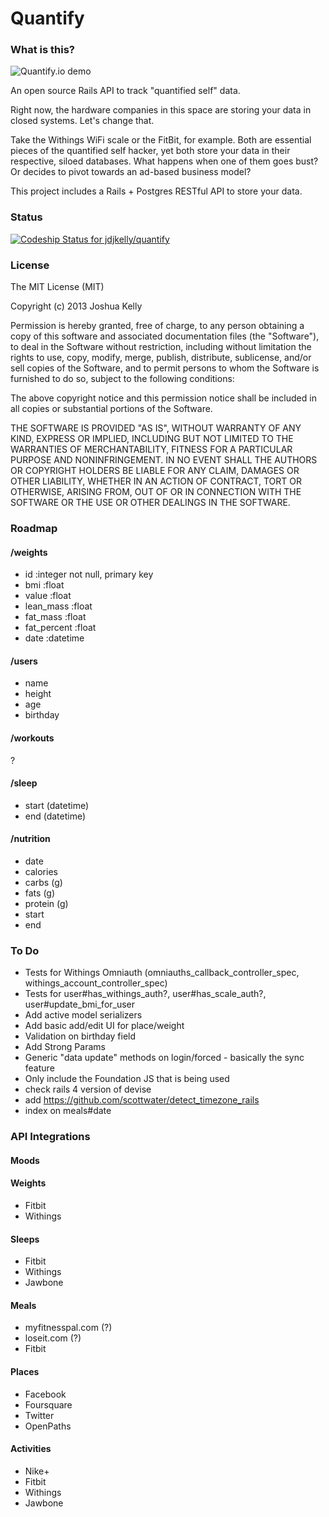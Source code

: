 # Quantify

### What is this?

![Quantify.io demo](http://i.imgur.com/C1HSK5q.png)

An open source Rails API to track "quantified self" data.

Right now, the hardware companies in this space are storing your data in closed systems.
Let's change that.

Take the Withings WiFi scale or the FitBit, for example. Both are essential pieces of
the quantified self hacker, yet both store your data in their respective, siloed databases.
What happens when one of them goes bust? Or decides to pivot towards an ad-based business
model?

This project includes a Rails + Postgres RESTful API to store your data.

### Status

[ ![Codeship Status for jdjkelly/quantify](https://www.codeship.io/projects/09ef6f10-81d4-0130-00e5-12313d26400d/status?branch=master)](https://www.codeship.io/projects/2416)

### License

The MIT License (MIT)

Copyright (c) 2013 Joshua Kelly

Permission is hereby granted, free of charge, to any person obtaining a copy
of this software and associated documentation files (the "Software"), to deal
in the Software without restriction, including without limitation the rights
to use, copy, modify, merge, publish, distribute, sublicense, and/or sell
copies of the Software, and to permit persons to whom the Software is
furnished to do so, subject to the following conditions:

The above copyright notice and this permission notice shall be included in
all copies or substantial portions of the Software.

THE SOFTWARE IS PROVIDED "AS IS", WITHOUT WARRANTY OF ANY KIND, EXPRESS OR
IMPLIED, INCLUDING BUT NOT LIMITED TO THE WARRANTIES OF MERCHANTABILITY,
FITNESS FOR A PARTICULAR PURPOSE AND NONINFRINGEMENT. IN NO EVENT SHALL THE
AUTHORS OR COPYRIGHT HOLDERS BE LIABLE FOR ANY CLAIM, DAMAGES OR OTHER
LIABILITY, WHETHER IN AN ACTION OF CONTRACT, TORT OR OTHERWISE, ARISING FROM,
OUT OF OR IN CONNECTION WITH THE SOFTWARE OR THE USE OR OTHER DEALINGS IN
THE SOFTWARE.


### Roadmap



#### /weights
* id              :integer          not null, primary key
* bmi             :float
* value           :float
* lean_mass       :float
* fat_mass        :float
* fat_percent     :float
* date            :datetime

#### /users
* name
* height
* age
* birthday

#### /workouts
?

#### /sleep
* start (datetime)
* end (datetime)

#### /nutrition
* date
* calories
* carbs (g)
* fats (g)
* protein (g)
* start
* end


### To Do
* Tests for Withings Omniauth (omniauths_callback_controller_spec, withings_account_controller_spec)
* Tests for user#has_withings_auth?, user#has_scale_auth?, user#update_bmi_for_user
* Add active model serializers
* Add basic add/edit UI for place/weight
* Validation on birthday field
* Add Strong Params
* Generic "data update" methods on login/forced - basically the sync feature
* Only include the Foundation JS that is being used
* check rails 4 version of devise
* add https://github.com/scottwater/detect_timezone_rails
* index on meals#date

### API Integrations

#### Moods

#### Weights
* Fitbit
* Withings

#### Sleeps
* Fitbit
* Withings
* Jawbone

#### Meals
* myfitnesspal.com (?)
* loseit.com (?)
* Fitbit

#### Places
* Facebook
* Foursquare
* Twitter
* OpenPaths

#### Activities
* Nike+
* Fitbit
* Withings
* Jawbone
